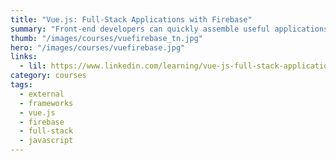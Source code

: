 ```yaml
---
title: "Vue.js: Full-Stack Applications with Firebase"
summary: "Front-end developers can quickly assemble useful applications by combining the Vue.js front-end framework with the easily accessible power of the Firebase server engine from Google. In this course, join Ray Villalobos as he demonstrates how to create a working single-page app using the Vue.js framework layered on the Firebase cloud platform."
thumb: "/images/courses/vuefirebase_tn.jpg"
hero: "/images/courses/vuefirebase.jpg"
links:
  - lil: https://www.linkedin.com/learning/vue-js-full-stack-applications-with-firebase
category: courses
tags:
  - external
  - frameworks
  - vue.js
  - firebase
  - full-stack
  - javascript
---
```

